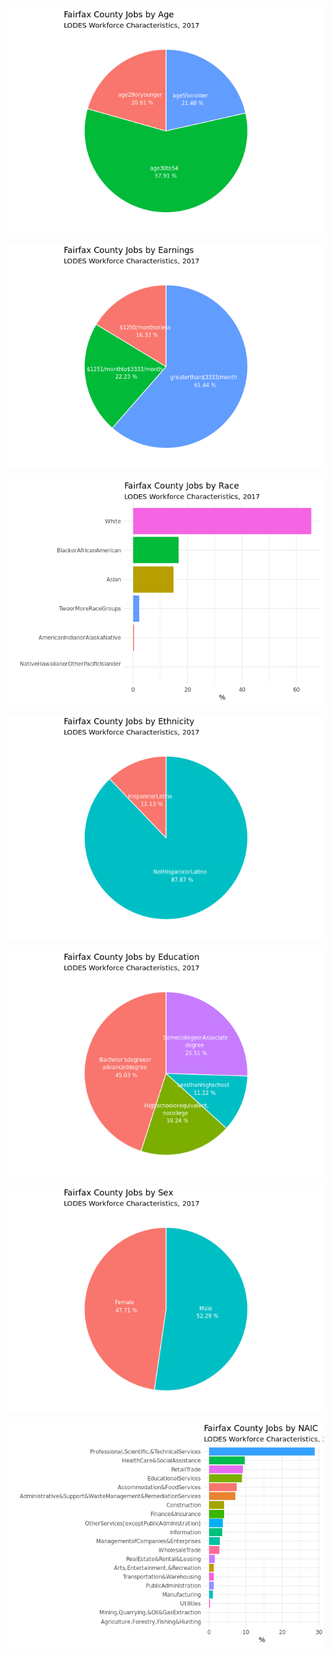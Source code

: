 ![](03_lodes_wac-summary_files/figure-markdown_strict/unnamed-chunk-2-1.png)

![](03_lodes_wac-summary_files/figure-markdown_strict/unnamed-chunk-3-1.png)

![](03_lodes_wac-summary_files/figure-markdown_strict/unnamed-chunk-4-1.png)

![](03_lodes_wac-summary_files/figure-markdown_strict/unnamed-chunk-5-1.png)

![](03_lodes_wac-summary_files/figure-markdown_strict/unnamed-chunk-6-1.png)

![](03_lodes_wac-summary_files/figure-markdown_strict/unnamed-chunk-7-1.png)

![](03_lodes_wac-summary_files/figure-markdown_strict/unnamed-chunk-8-1.png)
